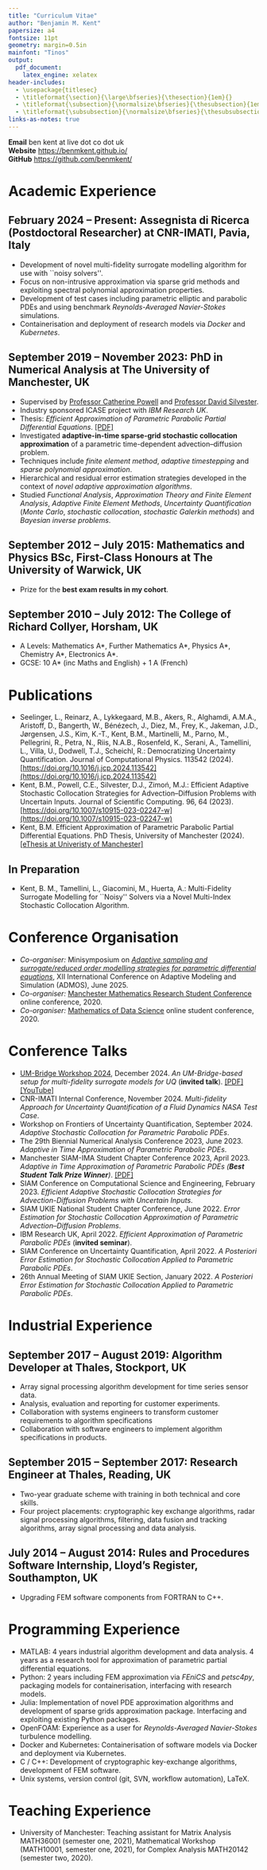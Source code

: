```yaml
---
title: "Curriculum Vitae"
author: "Benjamin M. Kent"
papersize: a4
fontsize: 11pt
geometry: margin=0.5in
mainfont: "Tinos"
output:
  pdf_document: 
    latex_engine: xelatex
header-includes:
  - \usepackage{titlesec}
  - \titleformat{\section}{\large\bfseries}{\thesection}{1em}{}
  - \titleformat{\subsection}{\normalsize\bfseries}{\thesubsection}{1em}{}
  - \titleformat{\subsubsection}{\normalsize\bfseries}{\thesubsubsection}{1em}{}
links-as-notes: true
---
```

**Email** ben kent at live dot co dot uk<br>
**Website** <https://benmkent.github.io/><br>
**GitHub** <https://github.com/benmkent/><br>

# Academic Experience

## February 2024 – Present: Assegnista di Ricerca (Postdoctoral Researcher) at CNR-IMATI, Pavia, Italy
- Development of novel multi-fidelity surrogate modelling algorithm for use with ``noisy solvers''.
- Focus on non-intrusive approximation via sparse grid methods and exploiting spectral polynomial approximation properties.
- Development of test cases including parametric elliptic and parabolic PDEs and using benchmark *Reynolds-Averaged Navier-Stokes* simulations.
- Containerisation and deployment of research models via *Docker* and *Kubernetes*.

## September 2019 – November 2023: PhD in Numerical Analysis at The University of Manchester, UK
- Supervised by [Professor Catherine Powell](https://personalpages.manchester.ac.uk/staff/Catherine.Powell/) and [Professor David Silvester](https://personalpages.manchester.ac.uk/staff/david.silvester/).
- Industry sponsored ICASE project with *IBM Research UK*.
- Thesis: *Efficient Approximation of Parametric Parabolic Partial Differential Equations*. [\[PDF\]](https://research.manchester.ac.uk/en/studentTheses/efficient-approximation-of-parametric-parabolic-partial-different)
- Investigated **adaptive-in-time sparse-grid stochastic collocation approximation** of a parametric time-dependent advection–diffusion problem.
- Techniques include *finite element method*, *adaptive timestepping* and *sparse polynomial approximation*.
- Hierarchical and residual error estimation strategies developed in the context of *novel adaptive approximation algorithms*.
- Studied *Functional Analysis*, *Approximation Theory and Finite Element Analysis*, *Adaptive Finite Element Methods*, *Uncertainty Quantification* (*Monte Carlo*, *stochastic collocation*, *stochastic Galerkin methods*) and *Bayesian inverse problems*.

## September 2012 – July 2015: Mathematics and Physics BSc, First-Class Honours at The University of Warwick, UK
- Prize for the **best exam results in my cohort**.

## September 2010 – July 2012: The College of Richard Collyer, Horsham, UK
- A Levels: Mathematics A\*, Further Mathematics A\*, Physics A\*, Chemistry A\*, Electronics A\*\.
- GCSE: 10 A\* (inc Maths and English) + 1 A (French)

# Publications
- Seelinger, L., Reinarz, A., Lykkegaard, M.B., Akers, R., Alghamdi, A.M.A., Aristoff, D., Bangerth, W., Bénézech, J., Diez, M., Frey, K., Jakeman, J.D., Jørgensen, J.S., Kim, K.-T., Kent, B.M., Martinelli, M., Parno, M., Pellegrini, R., Petra, N., Riis, N.A.B., Rosenfeld, K., Serani, A., Tamellini, L., Villa, U., Dodwell, T.J., Scheichl, R.: Democratizing Uncertainty Quantification. Journal of Computational Physics. 113542 (2024). [https://doi.org/10.1016/j.jcp.2024.113542](https://doi.org/10.1016/j.jcp.2024.113542)
- Kent, B.M., Powell, C.E., Silvester, D.J., Zimoń, M.J.: Efficient Adaptive Stochastic Collocation Strategies for Advection–Diffusion Problems with Uncertain Inputs. Journal of Scientific Computing. 96, 64 (2023). [https://doi.org/10.1007/s10915-023-02247-w](https://doi.org/10.1007/s10915-023-02247-w)
- Kent, B.M. Efficient Approximation of Parametric Parabolic Partial Differential Equations. PhD Thesis, University of Manchester (2024). [\[eThesis at Univeristy of Manchester\]](https://research.manchester.ac.uk/en/studentTheses/efficient-approximation-of-parametric-parabolic-partial-different)

## In Preparation
- Kent, B. M., Tamellini, L., Giacomini, M., Huerta, A.: Multi-Fidelity Surrogate Modelling for ``Noisy'' Solvers via a Novel Multi-Index Stochastic Collocation Algorithm.

# Conference Organisation
- *Co-organiser:* Minisymposium on [*Adaptive sampling and surrogate/reduced order modelling strategies for parametric differential equations*](https://admos2025.cimne.com/event/area/37eb9a31-759f-11ef-a6b7-000c29ddfc0c), XII International Conference on Adaptive Modeling and Simulation (ADMOS), June 2025.
- *Co-organiser:* [Manchester Mathematics Research Student Conference](https://www.maths.manchester.ac.uk/~pgconf/) online conference, 2020.
- *Co-organiser:* [Mathematics of Data Science](https://maths-of-data.github.io/) online student conference, 2020.  

# Conference Talks
- [UM-Bridge Workshop 2024](https://um-bridge.github.io/workshop/), December 2024. *An UM-Bridge-based setup for multi-fidelity surrogate models for UQ* (**invited talk**). [\[PDF\]](https://benmkent.github.io/assets/slides/umbridgeworkshop24.pdf) [\[YouTube\]](https://youtu.be/mkkBlDaqAp0?si=qZ6dzUSnjm5oi9C3)
- CNR-IMATI Internal Conference, November 2024. *Multi-fidelity Approach for Uncertainty Quantification of a Fluid Dynamics NASA Test Case*.
- Workshop on Frontiers of Uncertainty Quantification, September 2024. *Adaptive Stochastic Collocation for Parametric Parabolic PDEs*.
- The 29th Biennial Numerical Analysis Conference 2023, June 2023. *Adaptive in Time Approximation of Parametric Parabolic PDEs*.
- Manchester SIAM-IMA Student Chapter Conference 2023, April 2023. *Adaptive in Time Approximation of Parametric Parabolic PDEs (**Best Student Talk Prize Winner**)*. [\[PDF\]](https://benmkent.github.io/assets/slides/bk-siam-student-conference.pdf)
- SIAM Conference on Computational Science and Engineering, February 2023. *Efficient Adaptive Stochastic Collocation Strategies for Advection-Diffusion Problems with Uncertain Inputs*.
- SIAM UKIE National Student Chapter Conference, June 2022. *Error Estimation for Stochastic Collocation Approximation of Parametric Advection–Diffusion Problems*.
- IBM Research UK, April 2022. *Efficient Approximation of Parametric Parabolic PDEs* (**invited seminar**).
- SIAM Conference on Uncertainty Quantification, April 2022. *A Posteriori Error Estimation for Stochastic Collocation Applied to Parametric Parabolic PDEs*.
- 26th Annual Meeting of SIAM UKIE Section, January 2022. *A Posteriori Error Estimation for Stochastic Collocation Applied to Parametric Parabolic PDEs*.

# Industrial Experience
## September 2017 – August 2019: Algorithm Developer at Thales, Stockport, UK
-  Array signal processing algorithm development for time series sensor data.
-  Analysis, evaluation and reporting for customer experiments.
-  Collaboration with systems engineers to transform customer requirements to algorithm specifications
-  Collaboration with software engineers to implement algorithm specifications in products.

## September 2015 – September 2017: Research Engineer at Thales, Reading, UK
-   Two-year graduate scheme with training in both technical and core skills.
-   Four project placements: cryptographic key exchange algorithms, radar signal processing algorithms, filtering, data fusion and tracking algorithms, array signal processing and data analysis.
    
## July 2014 – August 2014: Rules and Procedures Software Internship, Lloyd’s Register, Southampton, UK
-  Upgrading FEM software components from FORTRAN to C++.

# Programming Experience
- MATLAB: 4 years industrial algorithm development and data analysis. 4 years as a research tool for approximation of parametric partial differential equations.
- Python: 2 years including FEM approximation via *FEniCS* and *petsc4py*, packaging models for containerisation, interfacing with research models.
- Julia: Implementation of novel PDE approximation algorithms and development of sparse grids approximation package. Interfacing and exploiting existing Python packages.
- OpenFOAM: Experience as a user for *Reynolds-Averaged Navier-Stokes* turbulence modelling.
- Docker and Kubernetes: Containerisation of software models via Docker and deployment via Kubernetes.
- C / C++: Development of cryptographic key-exchange algorithms, development of FEM software.
- Unix systems, version control (git, SVN, workflow automation), LaTeX.

# Teaching Experience
- University of Manchester: Teaching assistant for Matrix Analysis MATH36001 (semester one, 2021), Mathematical Workshop (MATH10001, semester one, 2021), for Complex Analysis MATH20142 (semester two, 2020).